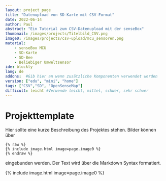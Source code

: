 ```yaml
---
layout: project_page
title: "Datenupload von SD-Karte mit CSV-Format"
date: 2022-06-14
author: Paul
abstract: "Ein Tutorial zum CSV-Datenupload mit der senseBox"
thumbnail: /images/projects/Titelbild_CSV.png
image0: /images/projects/csv-upload/mcu_sensoren.png
material:
    - senseBox MCU
    - SD-Karte
    - SD-Bee
    - Beliebiger Umweltsensor
ide: blockly    
lang: de
addons:  #Gib hier an wenn zusätzliche Komponenten verwendet werden
version: ["edu", "mini", "home"]
tags: ["CSV","SD", "OpenSenseMap"]
difficult: leicht #Verwende leicht, mittel, schwer, sehr schwer
---
```

# Projekttemplate
Hier sollte eine kurze Beschreibung des Projektes stehen. Bilder können über
```
{% raw %}
{% include image.html image=page.image0 %}
{% endraw %}
``` 
eingebunden werden. Der Text wird über die Markdown Syntax formatiert. 

{% include image.html image=page.image0 %}

